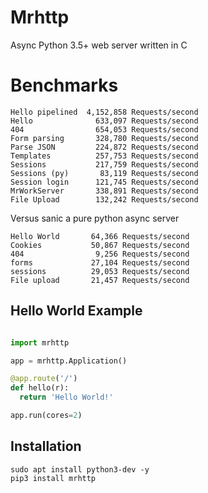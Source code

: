 # Mrhttp
Async Python 3.5+ web server written in C

# Benchmarks

```
Hello pipelined  4,152,858 Requests/second
Hello              633,097 Requests/second
404                654,053 Requests/second
Form parsing       328,780 Requests/second
Parse JSON         224,872 Requests/second
Templates          257,753 Requests/second
Sessions           217,759 Requests/second
Sessions (py)       83,119 Requests/second
Session login      121,745 Requests/second
MrWorkServer       338,891 Requests/second
File Upload        132,242 Requests/second
```

Versus sanic a pure python async server

```
Hello World       64,366 Requests/second
Cookies           50,867 Requests/second
404                9,256 Requests/second
forms             27,104 Requests/second
sessions          29,053 Requests/second
File upload       21,457 Requests/second
```

Hello World Example
-------------------

```python

import mrhttp

app = mrhttp.Application()

@app.route('/')
def hello(r):
  return 'Hello World!'

app.run(cores=2)

```

Installation
------------

```
sudo apt install python3-dev -y
pip3 install mrhttp
```


